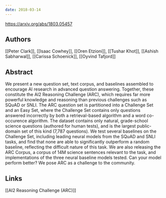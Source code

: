 ```yaml
---
date: 2018-03-14
---
```

https://arxiv.org/abs/1803.05457
## Authors
[[Peter Clark]], [[Isaac Cowhey]], [[Oren Etzioni]], [[Tushar Khot]], [[Ashish Sabharwal]], [[Carissa Schoenick]], [[Oyvind Tafjord]]



## Abstract

We present a new question set, text corpus, and baselines assembled to encourage AI research in advanced question answering. Together, these constitute the AI2 Reasoning Challenge (ARC), which requires far more powerful knowledge and reasoning than previous challenges such as SQuAD or SNLI. The ARC question set is partitioned into a Challenge Set and an Easy Set, where the Challenge Set contains only questions answered incorrectly by both a retrieval-based algorithm and a word co-occurence algorithm. The dataset contains only natural, grade-school science questions (authored for human tests), and is the largest public-domain set of this kind (7,787 questions). We test several baselines on the Challenge Set, including leading neural models from the SQuAD and SNLI tasks, and find that none are able to significantly outperform a random baseline, reflecting the difficult nature of this task. We are also releasing the ARC Corpus, a corpus of 14M science sentences relevant to the task, and implementations of the three neural baseline models tested. Can your model perform better? We pose ARC as a challenge to the community. 

## Links
[[AI2 Reasoning Challenge (ARC)]]
